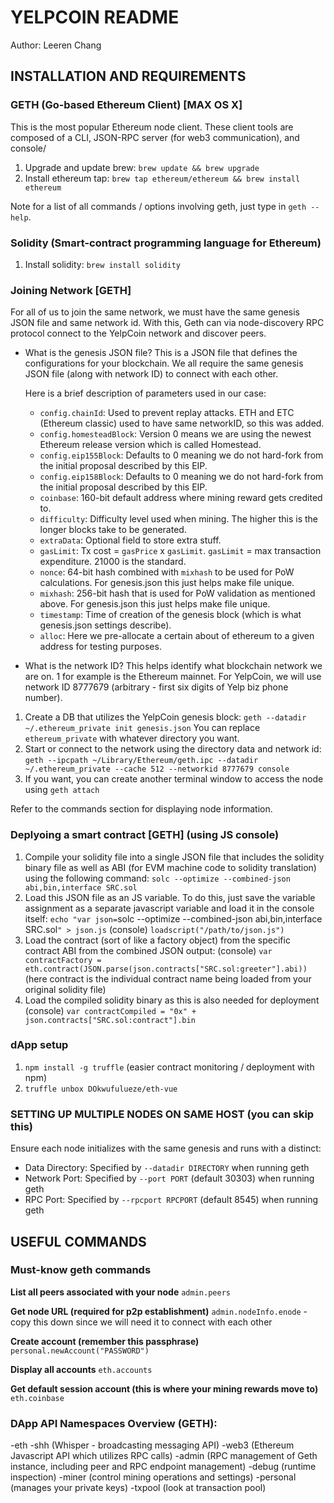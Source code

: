 # YELPCOIN README
Author: Leeren Chang

## INSTALLATION AND REQUIREMENTS

### GETH (Go-based Ethereum Client) [MAX OS X]

This is the most popular Ethereum node client.
These client tools are composed of a CLI, JSON-RPC server (for web3 communication), and console/

1. Upgrade and update brew: `brew update && brew upgrade` 
2. Install ethereum tap: `brew tap ethereum/ethereum && brew install ethereum`

Note for a list of all commands / options involving geth, just type in `geth --help`.

### Solidity (Smart-contract programming language for Ethereum)

1. Install solidity: `brew install solidity`

### Joining Network [GETH]

For all of us to join the same network, we must have the same genesis JSON file and same network id.
With this, Geth can via node-discovery RPC protocol connect to the YelpCoin network and discover peers.

- What is the genesis JSON file?
  This is a JSON file that defines the configurations for your blockchain. 
  We all require the same genesis JSON file (along with network ID) to connect with each other.

  Here is a brief description of parameters used in our case:
  - `config.chainId`: Used to prevent replay attacks. ETH and ETC (Ethereum classic) used to have same networkID, so this was added.
  - `config.homesteadBlock`: Version 0 means we are using the newest Ethereum release version which is called Homestead.
  - `config.eip155Block`: Defaults to 0 meaning we do not hard-fork from the initial proposal described by this EIP.
  - `config.eip158Block`: Defaults to 0 meaning we do not hard-fork from the initial proposal described by this EIP.
  - `coinbase`: 160-bit default address where mining reward gets credited to.
  - `difficulty`: Difficulty level used when mining. The higher this is the longer blocks take to be generated.
  - `extraData`: Optional field to store extra stuff.
  - `gasLimit`: Tx cost = `gasPrice` x `gasLimit`. `gasLimit` = max transaction expenditure. 21000 is the standard.
  - `nonce`: 64-bit hash combined with `mixhash` to be used for PoW calculations. For genesis.json this just helps make file unique.
  - `mixhash`: 256-bit hash that is used for PoW validation as mentioned above. For genesis.json this just helps make file unique.
  - `timestamp`: Time of creation of the genesis block (which is what genesis.json settings describe).
  - `alloc`: Here we pre-allocate a certain about of ethereum to a given address for testing purposes.

- What is the network ID?
    This helps identify what blockchain network we are on. 1 for example is the Ethereum mainnet. 
    For YelpCoin, we will use network ID 8777679 (arbitrary - first six digits of Yelp biz phone number).

1. Create a DB that utilizes the YelpCoin genesis block: `geth --datadir ~/.ethereum_private init genesis.json`
   You can replace `ethereum_private` with whatever directory you want.
2. Start or connect to the network using the directory data and network id: 
   `geth --ipcpath ~/Library/Ethereum/geth.ipc --datadir ~/.ethereum_private --cache 512 --networkid 8777679 console`
3. If you want, you can create another terminal window to access the node using `geth attach`

Refer to the commands section for displaying node information.

### Deplyoing a smart contract [GETH] (using JS console)
1. Compile your solidity file into a single JSON file that includes the solidity binary file as well as ABI (for EVM machine code to solidity translation) using the following command:
`solc --optimize --combined-json abi,bin,interface SRC.sol`
2. Load this JSON file as an  JS variable. To do this, just save the variable assignment as a separate javascript variable and load it in the console itself:
`echo "var json=`solc --optimize --combined-json abi,bin,interface SRC.sol`" > json.js`
(console) `loadscript("/path/to/json.js")`
3. Load the contract (sort of like a factory object) from the specific contract ABI from the combined JSON output:
(console) `var contractFactory = eth.contract(JSON.parse(json.contracts["SRC.sol:greeter"].abi))`(here contract is the individual contract name being loaded from your original solidity file)
4. Load the compiled solidity binary as this is also needed for deployment
(console) `var contractCompiled = "0x" + json.contracts["SRC.sol:contract"].bin`


### dApp setup

1. `npm install -g truffle` (easier contract monitoring / deployment with npm)
2. `truffle unbox DOkwufulueze/eth-vue`
### SETTING UP MULTIPLE NODES ON SAME HOST (you can skip this)
Ensure each node initializes with the same genesis and runs with a distinct:
- Data Directory: Specified by `--datadir DIRECTORY` when running geth
- Network Port: Specified by `--port PORT` (default 30303) when running geth
- RPC Port: Specified by `--rpcport RPCPORT` (default 8545) when running geth

## USEFUL COMMANDS

### Must-know geth commands

**List all peers associated with your node**
`admin.peers`

**Get node URL (required for p2p establishment)**
`admin.nodeInfo.enode` - copy this down since we will need it to connect with each other

**Create account (remember this passphrase)**
`personal.newAccount("PASSWORD")`

**Display all accounts**
`eth.accounts`

**Get default session account (this is where your mining rewards move to)**
`eth.coinbase`

### DApp API Namespaces Overview (GETH):
-eth
-shh (Whisper - broadcasting messaging API)
-web3 (Ethereum Javascript API which utilizes RPC calls)
-admin (RPC management of Geth instance, including peer and RPC endpoint management)
-debug (runtime inspection)
-miner (control mining operations and settings)
-personal (manages your private keys)
-txpool (look at transaction pool)
